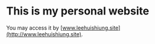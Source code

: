 # This is my personal website

You may access it by [www.leehuishiung.site](http://www.leehuishiung.site).
